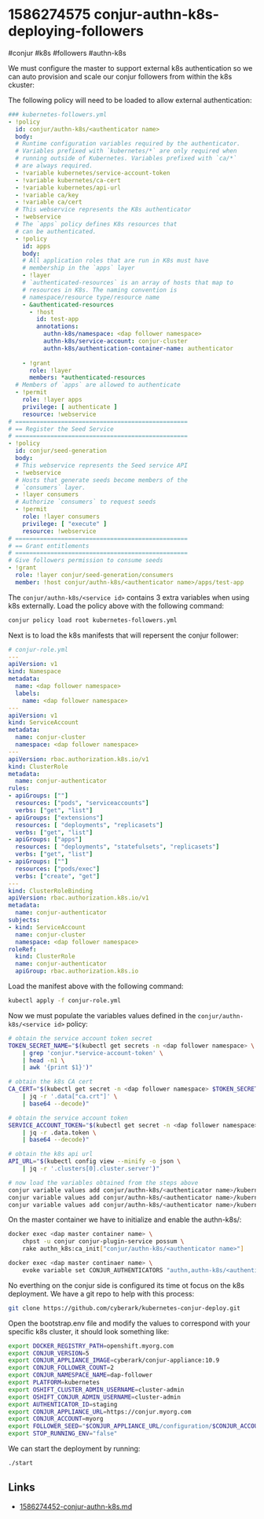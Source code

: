 # 1586274575 conjur-authn-k8s-deploying-followers
#conjur #k8s #followers #authn-k8s

We must configure the master to support external k8s authentication so we can auto provision and scale our conjur followers from within the k8s ckuster:

The following policy will need to be loaded to allow external authentication:
```yaml
### kubernetes-followers.yml
- !policy
  id: conjur/authn-k8s/<authenticator name>
  body:
  # Runtime configuration variables required by the authenticator.
  # Variables prefixed with `kubernetes/*` are only required when
  # running outside of Kubernetes. Variables prefixed with `ca/*`
  # are always required.
  - !variable kubernetes/service-account-token
  - !variable kubernetes/ca-cert
  - !variable kubernetes/api-url
  - !variable ca/key
  - !variable ca/cert
  # This webservice represents the K8s authenticator
  - !webservice
  # The `apps` policy defines K8s resources that 
  # can be authenticated.
  - !policy
    id: apps
    body:
    # All application roles that are run in K8s must have
    # membership in the `apps` layer
    - !layer
    # `authenticated-resources` is an array of hosts that map to
    # resources in K8s. The naming convention is
    # namespace/resource type/resource name
    - &authenticated-resources
      - !host
        id: test-app
        annotations:
          authn-k8s/namespace: <dap follower namespace>
          authn-k8s/service-account: conjur-cluster
          authn-k8s/authentication-container-name: authenticator
    
    - !grant
      role: !layer
      members: *authenticated-resources
  # Members of `apps` are allowed to authenticate
  - !permit
    role: !layer apps
    privilege: [ authenticate ]
    resource: !webservice
# =================================================
# == Register the Seed Service
# =================================================
- !policy
  id: conjur/seed-generation
  body:
  # This webservice represents the Seed service API
  - !webservice
  # Hosts that generate seeds become members of the
  # `consumers` layer.
  - !layer consumers
  # Authorize `consumers` to request seeds
  - !permit
    role: !layer consumers
    privilege: [ "execute" ]
    resource: !webservice
# =================================================
# == Grant entitlements
# =================================================
# Give followers permission to consume seeds
- !grant
  role: !layer conjur/seed-generation/consumers
  member: !host conjur/authn-k8s/<authenticator name>/apps/test-app
```

The `conjur/authn-k8s/<service id>` contains 3 extra variables when using k8s externally.
Load the policy above with the following command:
```bash
conjur policy load root kubernetes-followers.yml
```

Next is to load the k8s manifests that will repersent the conjur follower:
```yaml
# conjur-role.yml
---
apiVersion: v1
kind: Namespace
metadata:
  name: <dap follower namespace>
  labels:
    name: <dap follower namespace>
---
apiVersion: v1
kind: ServiceAccount
metadata:
  name: conjur-cluster
  namespace: <dap follower namespace>
---
apiVersion: rbac.authorization.k8s.io/v1
kind: ClusterRole
metadata:
  name: conjur-authenticator
rules:
- apiGroups: [""]
  resources: ["pods", "serviceaccounts"]
  verbs: ["get", "list"]
- apiGroups: ["extensions"]
  resources: [ "deployments", "replicasets"]
  verbs: ["get", "list"]
- apiGroups: ["apps"]
  resources: [ "deployments", "statefulsets", "replicasets"]
  verbs: ["get", "list"]
- apiGroups: [""]
  resources: ["pods/exec"]
  verbs: ["create", "get"]
---
kind: ClusterRoleBinding
apiVersion: rbac.authorization.k8s.io/v1
metadata:
  name: conjur-authenticator
subjects:
- kind: ServiceAccount
  name: conjur-cluster
  namespace: <dap follower namespace>
roleRef:
  kind: ClusterRole
  name: conjur-authenticator
  apiGroup: rbac.authorization.k8s.io
```

Load the manifest above with the following command:
```bash
kubectl apply -f conjur-role.yml
```

Now we must populate the variables values defined in the `conjur/authn-k8s/<service id>` policy:
```bash
# obtain the service account token secret
TOKEN_SECRET_NAME="$(kubectl get secrets -n <dap follower namespace> \
    | grep 'conjur.*service-account-token' \
    | head -n1 \
    | awk '{print $1}')"

# obtain the k8s CA cert
CA_CERT="$(kubectl get secret -n <dap follower namespace> $TOKEN_SECRET_NAME -o json \
    | jq -r '.data["ca.crt"]' \
    | base64 --decode)"

# obtain the service account token
SERVICE_ACCOUNT_TOKEN="$(kubectl get secret -n <dap follower namespace> $TOKEN_SECRET_NAME -o json \
    | jq -r .data.token \
    | base64 --decode)"

# obtain the k8s api url
API_URL="$(kubectl config view --minify -o json \
    | jq -r '.clusters[0].cluster.server')"

# now load the variables obtained from the steps above
conjur variable values add conjur/authn-k8s/<authenticator name>/kubernetes/ca-cert "$CA_CERT"
conjur variable values add conjur/authn-k8s/<authenticator name>/kubernetes/service-account-token "$SERVICE_ACCOUNT_TOKEN"
conjur variable values add conjur/authn-k8s/<authenticator name>/kubernetes/api-url "$API_URL"
```

On the master container we have to initialize and enable the authn-k8s/<authenticator name>:
```bash
docker exec <dap master container name> \
    chpst -u conjur conjur-plugin-service possum \
    rake authn_k8s:ca_init["conjur/authn-k8s/<authenticator name>"]

docker exec <dap master continaer name> \
    evoke variable set CONJUR_AUTHENTICATORS "authn,authn-k8s/<authenticator name>"
```

No everthing on the conjur side is configured its time ot focus on the k8s deployment. We have a git repo to help with this process:

```bash
git clone https://github.com/cyberark/kubernetes-conjur-deploy.git
```

Open the bootstrap.env file and modify the values to correspond with your specific k8s cluster, it should look something like:
```bash
export DOCKER_REGISTRY_PATH=openshift.myorg.com
export CONJUR_VERSION=5
export CONJUR_APPLIANCE_IMAGE=cyberark/conjur-appliance:10.9
export CONJUR_FOLLOWER_COUNT=2
export CONJUR_NAMESPACE_NAME=dap-follower
export PLATFORM=kubernetes
export OSHIFT_CLUSTER_ADMIN_USERNAME=cluster-admin
export OSHIFT_CONJUR_ADMIN_USERNAME=cluster-admin
export AUTHENTICATOR_ID=staging
export CONJUR_APPLIANCE_URL=https://conjur.myorg.com
export CONJUR_ACCOUNT=myorg
export FOLLOWER_SEED="$CONJUR_APPLIANCE_URL/configuration/$CONJUR_ACCOUNT/seed/follower"
export STOP_RUNNING_ENV="false"
```
We can start the deployment by running:
```bash
./start
```

## Links
- [1586274452-conjur-authn-k8s.md](1586274452-conjur-authn-k8s.md)
